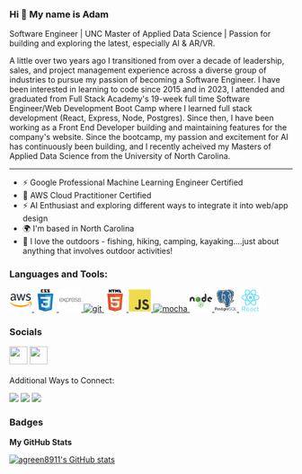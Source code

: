 ### Hi 👋 My name is Adam

Software Engineer | UNC Master of Applied Data Science | Passion for building and exploring the latest, especially AI & AR/VR.

<p>A little over two years ago I transitioned from over a decade of leadership, sales, and project management experience across a diverse group of industries to pursue my passion of becoming a Software Engineer.  I have been interested in learning to code since 2015 and in 2023, I attended and graduated from Full Stack Academy's 19-week full time Software Engineer/Web Development Boot Camp where I learned full stack development (React, Express, Node, Postgres).  Since then, I have been working as a Front End Developer building and maintaining features for the company's website.  Since the bootcamp, my passion and excitement for AI has continuously been building, and I recently acheived my Masters of Applied Data Science from the University of North Carolina.</p>

-------------------------------------------------------------------  

* ⚡ Google Professional Machine Learning Engineer Certified
* 🔭 AWS Cloud Practitioner Certified 
* ⚡ AI Enthusiast and exploring different ways to integrate it into web/app design
* 🌍 I'm based in North Carolina 
* 🌱 I love the outdoors - fishing, hiking, camping, kayaking….just about anything that involves outdoor activities!

<h3 align="left">Languages and Tools:</h3>
<p align="left"> <a href="https://aws.amazon.com" target="_blank" rel="noreferrer"> <img src="https://raw.githubusercontent.com/devicons/devicon/master/icons/amazonwebservices/amazonwebservices-original-wordmark.svg" alt="aws" width="40" height="40"/> </a> <a href="https://www.w3schools.com/css/" target="_blank" rel="noreferrer"> <img src="https://raw.githubusercontent.com/devicons/devicon/master/icons/css3/css3-original-wordmark.svg" alt="css3" width="40" height="40"/> </a> <a href="https://expressjs.com" target="_blank" rel="noreferrer"> <img src="https://raw.githubusercontent.com/devicons/devicon/master/icons/express/express-original-wordmark.svg" alt="express" width="40" height="40"/> </a> <a href="https://git-scm.com/" target="_blank" rel="noreferrer"> <img src="https://www.vectorlogo.zone/logos/git-scm/git-scm-icon.svg" alt="git" width="40" height="40"/> </a> <a href="https://www.w3.org/html/" target="_blank" rel="noreferrer"> <img src="https://raw.githubusercontent.com/devicons/devicon/master/icons/html5/html5-original-wordmark.svg" alt="html5" width="40" height="40"/> </a> <a href="https://developer.mozilla.org/en-US/docs/Web/JavaScript" target="_blank" rel="noreferrer"> <img src="https://raw.githubusercontent.com/devicons/devicon/master/icons/javascript/javascript-original.svg" alt="javascript" width="40" height="40"/> </a> <a href="https://mochajs.org" target="_blank" rel="noreferrer"> <img src="https://www.vectorlogo.zone/logos/mochajs/mochajs-icon.svg" alt="mocha" width="40" height="40"/> </a> <a href="https://nodejs.org" target="_blank" rel="noreferrer"> <img src="https://raw.githubusercontent.com/devicons/devicon/master/icons/nodejs/nodejs-original-wordmark.svg" alt="nodejs" width="40" height="40"/> </a> <a href="https://www.postgresql.org" target="_blank" rel="noreferrer"> <img src="https://raw.githubusercontent.com/devicons/devicon/master/icons/postgresql/postgresql-original-wordmark.svg" alt="postgresql" width="40" height="40"/> </a> <a href="https://reactjs.org/" target="_blank" rel="noreferrer"> <img src="https://raw.githubusercontent.com/devicons/devicon/master/icons/react/react-original-wordmark.svg" alt="react" width="40" height="40"/> </a> </p>


### Socials  <p align="left"> <a href="https://www.github.com/agreen8911" target="_blank" rel="noreferrer"><img src="https://raw.githubusercontent.com/danielcranney/readme-generator/main/public/icons/socials/github.svg" width="32" height="32" /></a> <a href="https://www.linkedin.com/in/agreen01" target="_blank" rel="noreferrer"><img src="https://raw.githubusercontent.com/danielcranney/readme-generator/main/public/icons/socials/linkedin.svg" width="32" height="32" /></a></p>

Additional Ways to Connect: 

[![](https://img.shields.io/badge/linkedin-%230077B5.svg?style=for-the-badge&logo=linkedin)](https://www.linkedin.com/in/agreen01/)
[![](https://img.shields.io/badge/Gmail-D14836?style=for-the-badge&logo=gmail&logoColor=white)](mailto:greenap8@gmail.com)
[![](https://img.shields.io/badge/-LeetCode-FFA116?style=for-the-badge&logo=LeetCode&logoColor=black)](https://leetcode.com/agreen8911/)

### Badges

<b>My GitHub Stats</b>

<a href="http://www.github.com/agreen8911"><img src="https://github-readme-stats.vercel.app/api?username=agreen8911&show_icons=true&hide=&count_private=true&title_color=0891b2&text_color=ffffff&icon_color=0891b2&bg_color=1c1917&hide_border=true&show_icons=true" alt="agreen8911's GitHub stats" /></a>








